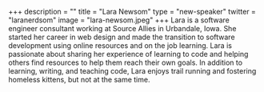 +++
description = ""
title = "Lara Newsom"
type = "new-speaker"
twitter = "laranerdsom"
image = "lara-newsom.jpeg"
+++
Lara is a software engineer consultant working at Source Allies in Urbandale, Iowa. She started her career in web design and made the transition to software development using online resources and on the job learning. Lara is passionate about sharing her experience of learning to code and helping others find resources to help them reach their own goals. In addition to learning, writing, and teaching code, Lara enjoys trail running and fostering homeless kittens, but not at the same time.